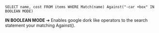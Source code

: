 	SELECT name, cost FROM items WHERE Match(name) Against("-car +box" IN BOOLEAN MODE)
**IN BOOLEAN MODE** ➔ Enables google dork like operators to the search statement your matching Against().   